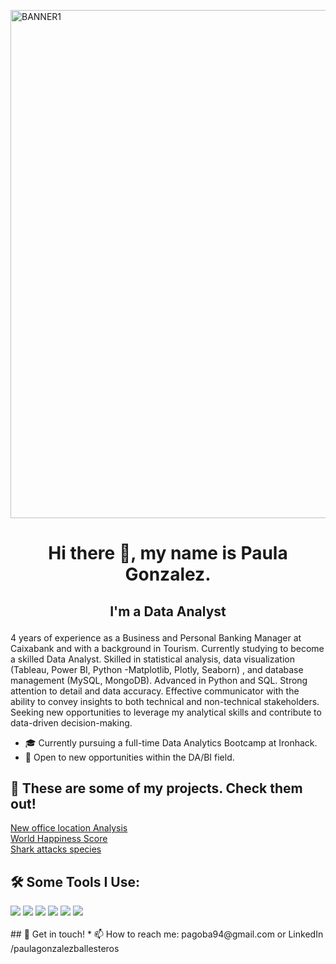 <p align=”center”>

<img width="813" alt="BANNER1" src="https://github.com/pagoba94/pagoba94/assets/127286755/eab9c6a8-e3aa-4667-965d-b213edad2c63">

</p>

# <p align="center">Hi there 👋, my name is Paula Gonzalez. </p>
## <p align="center"> I'm a Data Analyst </p>

4 years of experience as a Business and Personal Banking Manager at Caixabank and with a background in Tourism. Currently studying to become a skilled Data Analyst. Skilled in statistical analysis, data visualization (Tableau, Power BI, Python -Matplotlib, Plotly, Seaborn) , and database management (MySQL, MongoDB). Advanced in Python and SQL. Strong attention to detail and data accuracy. Effective communicator with the ability to convey insights to both technical and non-technical stakeholders. Seeking new opportunities to leverage my analytical skills and contribute to data-driven decision-making.

- 🎓 Currently pursuing a full-time Data Analytics Bootcamp at Ironhack.
- 🔎 Open to new opportunities within the DA/BI field.

## 🔭 These are some of my projects. Check them out!

[New office location Analysis](https://github.com/pagoba94/project3)                                                                                                                   
[World Happiness Score](https://github.com/pagoba94/project2)                                                                                                                                                   
[Shark attacks species](https://github.com/pagoba94/project1) 

## 🛠️ Some Tools I Use:
  <img src="https://img.shields.io/badge/pandas-150458.svg?style=for-the-badge&logo=pandas&logoColor=white"/>
  <img src="https://img.shields.io/badge/NumPy-013243.svg?style=for-the-badge&logo=NumPy&logoColor=white"/>
  <img src="https://img.shields.io/badge/Plotly-3F4F75.svg?style=for-the-badge&logo=Plotly&logoColor=white"/>
  <img src="https://img.shields.io/badge/MongoDB-47A248.svg?style=for-the-badge&logo=MongoDB&logoColor=white"/>
  <img src="https://img.shields.io/badge/GitHub-181717.svg?style=for-the-badge&logo=GitHub&logoColor=white"/>
  <img src="https://img.shields.io/badge/Google%20Analytics-E37400.svg?style=for-the-badge&logo=Google-Analytics&logoColor=white"/>
    <br/><br/>
## 💬 Get in touch!                                                                                                                           
* 📫 How to reach me: pagoba94@gmail.com or LinkedIn /paulagonzalezballesteros


